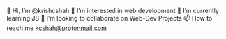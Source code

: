 👋 Hi, I’m @krishcshah
👀 I’m interested in web development
🌱 I’m currently learning JS
💞️ I’m looking to collaborate on Web-Dev Projects
📫 How to reach me kcshah@protonmail.com

<!---
RedMisread/RedMisread is a ✨ special ✨ repository because its `README.md` (this file) appears on your GitHub profile.
You can click the Preview link to take a look at your changes.
--->
